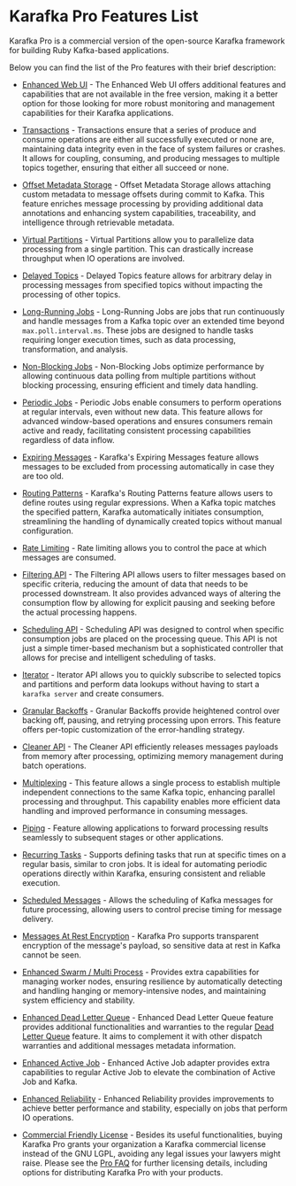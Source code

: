 # Karafka Pro Features List

Karafka Pro is a commercial version of the open-source Karafka framework for building Ruby Kafka-based applications.

Below you can find the list of the Pro features with their brief description:

- [Enhanced Web UI](Pro-Web-UI) - The Enhanced Web UI offers additional features and capabilities that are not available in the free version, making it a better option for those looking for more robust monitoring and management capabilities for their Karafka applications.

- [Transactions](Pro-Transactions) - Transactions ensure that a series of produce and consume operations are either all successfully executed or none are, maintaining data integrity even in the face of system failures or crashes. It allows for coupling, consuming, and producing messages to multiple topics together, ensuring that either all succeed or none.

- [Offset Metadata Storage](Pro-Offset-Metadata-Storage) - Offset Metadata Storage allows attaching custom metadata to message offsets during commit to Kafka. This feature enriches message processing by providing additional data annotations and enhancing system capabilities, traceability, and intelligence through retrievable metadata.

- [Virtual Partitions](Pro-Virtual-Partitions) - Virtual Partitions allow you to parallelize data processing from a single partition. This can drastically increase throughput when IO operations are involved.

- [Delayed Topics](Pro-Delayed-Topics) - Delayed Topics feature allows for arbitrary delay in processing messages from specified topics without impacting the processing of other topics.

- [Long-Running Jobs](Pro-Long-Running-Jobs) - Long-Running Jobs are jobs that run continuously and handle messages from a Kafka topic over an extended time beyond `max.poll.interval.ms`. These jobs are designed to handle tasks requiring longer execution times, such as data processing, transformation, and analysis.

- [Non-Blocking Jobs](Pro-Non-Blocking-Jobs) - Non-Blocking Jobs optimize performance by allowing continuous data polling from multiple partitions without blocking processing, ensuring efficient and timely data handling.

- [Periodic Jobs](Pro-Periodic-Jobs) - Periodic Jobs enable consumers to perform operations at regular intervals, even without new data. This feature allows for advanced window-based operations and ensures consumers remain active and ready, facilitating consistent processing capabilities regardless of data inflow.

- [Expiring Messages](Pro-Expiring-Messages) - Karafka's Expiring Messages feature allows messages to be excluded from processing automatically in case they are too old.

- [Routing Patterns](Pro-Routing-Patterns) - Karafka's Routing Patterns feature allows users to define routes using regular expressions. When a Kafka topic matches the specified pattern, Karafka automatically initiates consumption, streamlining the handling of dynamically created topics without manual configuration.

- [Rate Limiting](Pro-Rate-Limiting) - Rate limiting allows you to control the pace at which messages are consumed.

- [Filtering API](Pro-Filtering-API) - The Filtering API allows users to filter messages based on specific criteria, reducing the amount of data that needs to be processed downstream. It also provides advanced ways of altering the consumption flow by allowing for explicit pausing and seeking before the actual processing happens.

- [Scheduling API](Pro-Scheduling-API) - Scheduling API was designed to control when specific consumption jobs are placed on the processing queue. This API is not just a simple timer-based mechanism but a sophisticated controller that allows for precise and intelligent scheduling of tasks.

- [Iterator](Pro-Iterator-API) - Iterator API allows you to quickly subscribe to selected topics and partitions and perform data lookups without having to start a `karafka server` and create consumers.

- [Granular Backoffs](Pro-Granular-Backoffs) - Granular Backoffs provide heightened control over backing off, pausing, and retrying processing upon errors. This feature offers per-topic customization of the error-handling strategy.

- [Cleaner API](Pro-Cleaner-API) - The Cleaner API efficiently releases messages payloads from memory after processing, optimizing memory management during batch operations.

- [Multiplexing](Pro-Multiplexing) - This feature allows a single process to establish multiple independent connections to the same Kafka topic, enhancing parallel processing and throughput. This capability enables more efficient data handling and improved performance in consuming messages.

- [Piping](Pro-Piping) - Feature allowing applications to forward processing results seamlessly to subsequent stages or other applications.

- [Recurring Tasks](Pro-Recurring-Tasks) - Supports defining tasks that run at specific times on a regular basis, similar to cron jobs. It is ideal for automating periodic operations directly within Karafka, ensuring consistent and reliable execution.

- [Scheduled Messages](Pro-Scheduled-Messages) - Allows the scheduling of Kafka messages for future processing, allowing users to control precise timing for message delivery.

- [Messages At Rest Encryption](Pro-Messages-At-Rest-Encryption) - Karafka Pro supports transparent encryption of the message's payload, so sensitive data at rest in Kafka cannot be seen.

- [Enhanced Swarm / Multi Process](Pro-Enhanced-Swarm-Multi-Process) - Provides extra capabilities for managing worker nodes, ensuring resilience by automatically detecting and handling hanging or memory-intensive nodes, and maintaining system efficiency and stability.

- [Enhanced Dead Letter Queue](Pro-Enhanced-Dead-Letter-Queue) - Enhanced Dead Letter Queue feature provides additional functionalities and warranties to the regular [Dead Letter Queue](Pro-Enhanced-Dead-Letter-Queue) feature. It aims to complement it with other dispatch warranties and additional messages metadata information.

- [Enhanced Active Job](Pro-Enhanced-Active-Job) - Enhanced Active Job adapter provides extra capabilities to regular Active Job to elevate the combination of Active Job and Kafka.

- [Enhanced Reliability](Pro-Enhanced-Reliability) - Enhanced Reliability provides improvements to achieve better performance and stability, especially on jobs that perform IO operations.

- [Commercial Friendly License](https://github.com/karafka/karafka/blob/master/LICENSE-COMM) - Besides its useful functionalities, buying Karafka Pro grants your organization a Karafka commercial license instead of the GNU LGPL, avoiding any legal issues your lawyers might raise. Please see the [Pro FAQ](/docs/Pro-FAQ) for further licensing details, including options for distributing Karafka Pro with your products.
